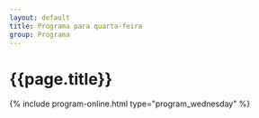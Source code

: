 ```yaml
---
layout: default
title: Programa para quarta-feira
group: Programa
---
```


# {{page.title}}
{% include program-online.html type="program_wednesday" %}
